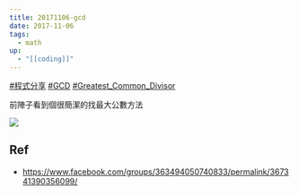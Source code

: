 ```yaml
---
title: 20171106-gcd
date: 2017-11-06
tags:
  - math
up:
  - "[[coding]]"
---
```

[#程式分享](https://www.facebook.com/hashtag/%E7%A8%8B%E5%BC%8F%E5%88%86%E4%BA%AB?__eep__=6&__cft__[0]=AZX7hl_TW7KwyQlmwpO9DqeU0XAjBq52l8mSCBrP90F6gph9iSdUrZ-SxBF0kmItMf096X7T3GKY5W2W2_zl258VDKAWSFbRAQD44GFvVIxEU_9NGdkPyE4XT1ymKK21WTKRbiXYExCJkEx0AgJfP8_ExvhJdC0wCn2YQjY_UD7U5OVB7p5FZp4l4biTKj0qNuM&__tn__=*NK-R) [#GCD](https://www.facebook.com/hashtag/gcd?__eep__=6&__cft__[0]=AZX7hl_TW7KwyQlmwpO9DqeU0XAjBq52l8mSCBrP90F6gph9iSdUrZ-SxBF0kmItMf096X7T3GKY5W2W2_zl258VDKAWSFbRAQD44GFvVIxEU_9NGdkPyE4XT1ymKK21WTKRbiXYExCJkEx0AgJfP8_ExvhJdC0wCn2YQjY_UD7U5OVB7p5FZp4l4biTKj0qNuM&__tn__=*NK-R) [#Greatest_Common_Divisor](https://www.facebook.com/hashtag/greatest_common_divisor?__eep__=6&__cft__[0]=AZX7hl_TW7KwyQlmwpO9DqeU0XAjBq52l8mSCBrP90F6gph9iSdUrZ-SxBF0kmItMf096X7T3GKY5W2W2_zl258VDKAWSFbRAQD44GFvVIxEU_9NGdkPyE4XT1ymKK21WTKRbiXYExCJkEx0AgJfP8_ExvhJdC0wCn2YQjY_UD7U5OVB7p5FZp4l4biTKj0qNuM&__tn__=*NK-R)

前陣子看到個很簡潔的找最大公數方法

![](https://i.imgur.com/QHYYsCK.jpg)

## Ref
- https://www.facebook.com/groups/363494050740833/permalink/367341390356099/
